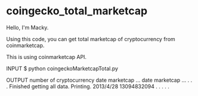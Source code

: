 # coingecko_total_marketcap

Hello, I'm Macky.

Using this code, you can get total marketcap of cryptocurrency from coinmarketcap.

This is using coinmarketcap API.

INPUT
$ python coingeckoMarketcapTotal.py

OUTPUT
  number of cryptocurrency
  date
  marketcap
  ...
  date
  marketcap
  ...
  .
  .
  .
  Finished getting all data. Printing.
  2013/4/28 13094832094
.
.
.
.
.

